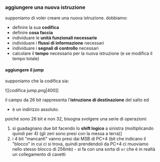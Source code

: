### aggiungere una nuova istruzione
supponiamo di voler creare una nuova istruzione.
dobbiamo:
- definire la sua **codifica**
- definire **cosa faccia**
- individuare le **unità funzionali necessarie**
- individuare i **flussi di informazione** necessari
- individuare i **segnali di controllo** necessari
- calcolare il **tempo** necessario per la nuova istruzione (e se modifica il tempo totale)

#### aggiungere il jump
supponiamo che la codifica sia:
 
![[codifica jump.png|400]]

il campo da 26 bit rappresenta l'**istruzione di destinazione** del salto ed
- è un indirizzo assoluto.

poiché sono 26 bit e non 32, bisogna svolgere una serie di operazioni:
1) si guadagnano due bit facendo lo **shift logico** a sinistra (moltiplicando quindi per 4) (gli zeri sono presi con la messa a terra)]
2) i 4 bit "mancanti" vanno presi dai MSB di PC+4 (bit che indicano il "blocco" in cui ci si trova, quindi prendendoli da PC+4 ci muoviamo nello stesso blocco di 256mb) - si fa con una sorta di `or` che è in realtà un collegamento di cavetti